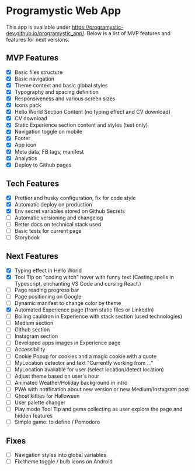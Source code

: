 # Programystic Web App

This app is available under https://programystic-dev.github.io/programystic_app/.
Below is a list of MVP features and features for next versions.

## MVP Features
- [x] Basic files structure
- [x] Basic navigation
- [x] Theme context and basic global styles
- [x] Typography and spacing definition
- [x] Responsiveness and various screen sizes
- [x] Icons pack
- [x] Hello World Section Content (no typing effect and CV download)
- [x] CV download
- [x] Static Experience section content and styles (text only)
- [x] Navigation toggle on mobile
- [x] Footer
- [x] App icon
- [x] Meta data, FB tags, manifest
- [x] Analytics
- [x] Deploy to Github pages

## Tech Features
- [x] Prettier and husky configuration, fix for code style
- [x] Automatic deploy on production
- [x] Env secret variables stored on Github Secrets
- [ ] Automatic versioning and changelog
- [ ] Better docs on technical stack used
- [ ] Basic tests for current page
- [ ] Storybook

## Next Features
- [x] Typing effect in Hello World
- [x] Tool Tip on "coding witch" hover with funny text (Casting spells in Typescript, enchanting VS Code and cursing React.)
- [ ] Page reading progress bar
- [ ] Page positioning on Google
- [ ] Dynamic manifest to change color by theme
- [x] Automated Experience page (from static files or LinkedIn)
- [ ] Boiling cauldron in Experience with stack section (used technologies)
- [ ] Medium section
- [ ] Github section
- [ ] Instagram section
- [ ] Developed apps images in Experience page
- [ ] Accessibility
- [ ] Cookie Popup for cookies and a magic cookie with a quote
- [ ] MyLocation detector and text "Currently working from ..."
- [ ] MyLocation available for user (select location/detect location)
- [ ] Adjust theme based on user's hour
- [ ] Animated Weather/Holiday background in intro
- [ ] PWA with notification about new version or new Medium/Instagram post
- [ ] Ghost kitties for Halloween
- [ ] User palette changer
- [ ] Play mode Tool Tip and gems collecting as user explore the page and hidden features
- [ ] Simple game: to define / Pomodoro

## Fixes
- [ ] Navigation styles into global variables
- [ ] Fix theme toggle / bulb icons on Android